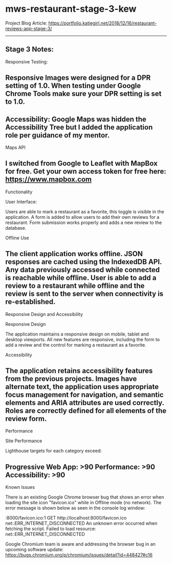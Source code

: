 # mws-restaurant-stage-3-kew

Project Blog Article: https://portfolio.katiegirl.net/2018/12/16/restaurant-reviews-app-stage-3/

-----------------------------
Stage 3 Notes:
-------------------------------------
Responsive Testing:

Responsive Images were designed for a DPR setting of 1.0. When testing under Google Chrome Tools make sure your DPR setting is set to 1.0.
-------------------------------------
Accessibility: Google Maps was hidden the Accessibility Tree but I added the application role per guidance of my mentor. 
-------------------------------------
Maps API

I switched from Google to Leaflet with MapBox for free. Get your own access token for free here: https://www.mapbox.com
-------------------------------------
Functionality

User Interface:

Users are able to mark a restaurant as a favorite, this toggle is visible in the application. A form is added to allow users to add their own reviews for a restaurant. Form submission works properly and adds a new review to the database.

Offline Use

The client application works offline. JSON responses are cached using the IndexedDB API. Any data previously accessed while connected is reachable while offline. User is able to add a review to a restaurant while offline and the review is sent to the server when connectivity is re-established.
-------------------------------------
Responsive Design and Accessibility

Responsive Design

The application maintains a responsive design on mobile, tablet and desktop viewports. All new features are responsive, including the form to add a review and the control for marking a restaurant as a favorite.

Accessibility

The application retains accessibility features from the previous projects. Images have alternate text, the application uses appropriate focus management for navigation, and semantic elements and ARIA attributes are used correctly. Roles are correctly defined for all elements of the review form.
-------------------------------------
Performance

Site Performance

Lighthouse targets for each category exceed:

Progressive Web App: >90
Performance: >90
Accessibility: >90
-------------------------------------
Known Issues

There is an existing Google Chrome browser bug that shows an error when loading the site icon "favicon.ico" while in Offline mode (no network). The error message is shown below as seen in the console log window:

:8000/favicon.ico:1 GET http://localhost:8000/favicon.ico net::ERR_INTERNET_DISCONNECTED
An unknown error occurred when fetching the script.
Failed to load resource: net::ERR_INTERNET_DISCONNECTED

Google Chromium team is aware and addressing the browser bug in an upcoming software update:
https://bugs.chromium.org/p/chromium/issues/detail?id=448427#c16
 

